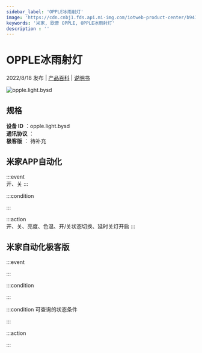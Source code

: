```yaml
---
sidebar_label: 'OPPLE冰雨射灯'
image: 'https://cdn.cnbj1.fds.api.mi-img.com/iotweb-product-center/b941f7bc0c82f3157adad99565bbb691_1657765406045.png?GalaxyAccessKeyId=AKVGLQWBOVIRQ3XLEW&Expires=9223372036854775807&Signature=3DbmEPuDZk65gW6V/LAaXe5T49g='
keywords: '米家, 欧普 OPPLE, OPPLE冰雨射灯'
description : ''
---
```

# OPPLE冰雨射灯

2022/8/18 发布 | [产品百科](https://home.mi.com/webapp/content/baike/product/index.html?model=opple.light.bysd/) | [说明书](https://home.mi.com/views/introduction.html?model=opple.light.bysd&region=cn)

![opple.light.bysd](https://cdn.cnbj1.fds.api.mi-img.com/iotweb-product-center/b941f7bc0c82f3157adad99565bbb691_1657765406045.png?GalaxyAccessKeyId=AKVGLQWBOVIRQ3XLEW&Expires=9223372036854775807&Signature=3DbmEPuDZk65gW6V/LAaXe5T49g=)

## 规格  
> 
**设备 ID** ：opple.light.bysd  
**通讯协议** ：  
**极客版**  ： 待补充 


## 米家APP自动化  

:::event  
开、关
:::

:::condition  

:::

:::action   
开、关、亮度、色温、开/关状态切换、延时关灯开启
:::

## 米家自动化极客版  

:::event  

:::

:::condition  

:::

:::condition 可查询的状态条件  

:::

:::action  

:::

        
